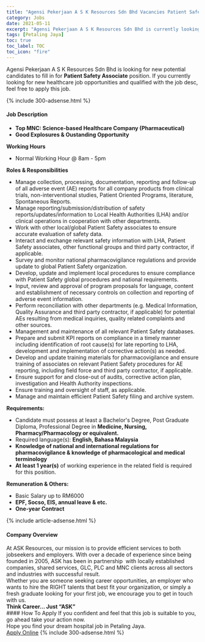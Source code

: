 ```yaml
---
title: "Agensi Pekerjaan A S K Resources Sdn Bhd Vacancies Patient Safety Associate" 
category: Jobs 
date: 2021-05-11 
excerpt: "Agensi Pekerjaan A S K Resources Sdn Bhd is currently looking for suitable person to fill in the Patient Safety Associate which positioned at Petaling Jaya" 
tags: [Petaling Jaya] 
toc: true 
toc_label: TOC 
toc_icon: "fire" 
--- 
```


<p>Agensi Pekerjaan A S K Resources Sdn Bhd is looking for new potential candidates to fill in for <b>Patient Safety Associate</b> position. If you currently looking for new healthcare job opportunities and qualified with the job desc, feel free to apply this job.
</p>{% include 300-adsense.html %} 
<div><div><h4>Job Description</h4></div><div><div><span><div><ul><li><strong>Top MNC: Science-based Healthcare Company (</strong><strong>Pharmaceutical)</strong></li><li><strong>Good Explosures &amp; Oustanding Opportunity</strong></li></ul><div><strong>Working Hours</strong></div><ul><li>Normal Working Hour @ 8am - 5pm&#160;</li></ul><div><strong>Roles &amp; Responsibilities</strong></div><ul><li>Manage collection, processing, documentation, reporting and follow-up of all adverse event (AE) reports for all company products from clinical trials, non-interventional studies, Patient Oriented Programs, literature, Spontaneous Reports.</li><li>Manage reporting/submission/distribution of safety reports/updates/information to Local Health Authorities (LHA) and/or clinical operations in cooperation with other departments.</li><li>Work with other local/global Patient Safety associates to ensure accurate evaluation of safety data.</li><li>Interact and exchange relevant safety information with LHA, Patient Safety associates, other functional groups and third party contractor, if applicable.</li><li>Survey and monitor national pharmacovigilance regulations and provide update to global Patient Safety organization.</li><li>Develop, update and implement local procedures to ensure compliance with Patient Safety global procedures and national requirements.</li><li>Input, review and approval of program proposals for language, content and establishment of necessary controls on collection and reporting of adverse event information.</li><li>Perform reconciliation with other departments (e.g. Medical Information, Quality Assurance and third party contractor, if applicable) for potential AEs resulting from medical inquiries, quality related complaints and other sources.</li><li>Management and maintenance of all relevant Patient Safety databases.</li><li>Prepare and submit KPI reports on compliance in a timely manner including identification of root cause(s) for late reporting to LHA, development and implementation of corrective action(s) as needed.&#160;</li><li>Develop and update training materials for pharmacovigilance and ensure training of associates on relevant Patient Safety procedures for AE reporting, including field force and third party contractor, if applicable.</li><li>Ensure support for and close-out of audits, corrective action plan, investigation and Health Authority inspections.</li><li>Ensure training and oversight of staff, as applicable.</li><li>Manage and maintain efficient Patient Safety filing and archive system.</li></ul><div><strong>Requirements:</strong></div><ul><li>Candidate must possess at least a Bachelor's Degree, Post Graduate Diploma, Professional Degree in <strong>Medicine, Nursing, Pharmacy/Pharmacology or equivalent.</strong></li><li>Required language(s): <strong>English, Bahasa Malaysia</strong></li><li><strong>Knowledge of national and international regulations for pharmacovigilance &amp; knowledge of pharmacological and medical terminology</strong></li><li><strong>At least 1 year(s)</strong> of working experience in the related field is required for this position.</li></ul><div><strong>Remuneration &amp; Others:</strong></div><ul><li>Basic Salary up to RM6000</li><li><strong>EPF, Socso, EIS, annual leave &amp; etc.&#160;</strong></li><li><strong>One-year Contract</strong></li></ul></div></span></div></div></div> 
{% include article-adsense.html %} 
<div><div><h4>Company Overview</h4></div><div><div><span><div><div>
<div>
		At ASK Resources, our mission is to provide efficient services to both jobseekers and employers. With over a decade of experience since being founded in 2005, ASK has been in partnership&#160; with locally established companies, shared services, GLC, PLC and MNC clients across all sectors and industries with successful result.&#160;</div>
<div>
		Whether you are someone seeking career opportunities, an employer who wants to hire the RIGHT talents that best fit your organization, or simply a fresh graduate looking for your first job, we encourage you to get in touch with us.</div>
<div>
<strong>Think Career&#8230; Just &#8220;ASK&#8221;</strong></div>
</div></div></span></div></div></div> 
#### How To Apply 
If you confident and feel that this job is suitable to you, go ahead take your action now. <br/> 
Hope you find your dream hospital job in Petaling Jaya. <br/> 
<a href="https://www.jobstreet.com.my/en/job/patient-safety-associate-4564038?jobId=jobstreet-my-job-4564038" class="btn btn--warning" target="_blank" rel="nofollow noopenner">Apply Online</a> 
{% include 300-adsense.html %} 